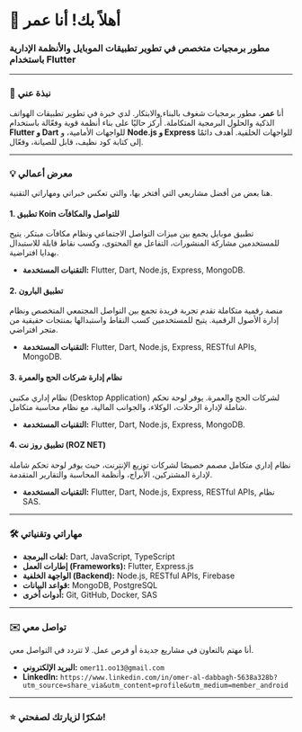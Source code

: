 # 👋 أهلاً بك! أنا عمر
### مطور برمجيات متخصص في تطوير تطبيقات الموبايل والأنظمة الإدارية باستخدام Flutter

---

### 🚀 نبذة عني
أنا **عمر**، مطور برمجيات شغوف بالبناء والابتكار. لدي خبرة في تطوير تطبيقات الهواتف الذكية والحلول البرمجية المتكاملة. أُركز حاليًا على بناء أنظمة قوية وفعّالة باستخدام **Flutter و Dart** للواجهات الأمامية، و **Node.js و Express** للواجهات الخلفية. أهدف دائمًا إلى كتابة كود نظيف، قابل للصيانة، وفعّال.

---

### 💡 معرض أعمالي
هنا بعض من أفضل مشاريعي التي أفتخر بها، والتي تعكس خبراتي ومهاراتي التقنية.

#### 1. تطبيق Koin للتواصل والمكافآت
تطبيق موبايل يجمع بين ميزات التواصل الاجتماعي ونظام مكافآت مبتكر. يتيح للمستخدمين مشاركة المنشورات، التفاعل مع المحتوى، وكسب نقاط قابلة للاستبدال بهدايا افتراضية.
* **التقنيات المستخدمة:** Flutter, Dart, Node.js, Express, MongoDB.

#### 2. تطبيق البارون
منصة رقمية متكاملة تقدم تجربة فريدة تجمع بين التواصل المجتمعي المتخصص ونظام إدارة الأصول الرقمية. يتيح للمستخدمين كسب النقاط واستبدالها بمنتجات حقيقية من متجر افتراضي.
* **التقنيات المستخدمة:** Flutter, Dart, Node.js, Express, RESTful APIs, MongoDB.

#### 3. نظام إدارة شركات الحج والعمرة
نظام إداري مكتبي (Desktop Application) لشركات الحج والعمرة. يوفر لوحة تحكم شاملة لإدارة الرحلات، الوكلاء، والجوانب المالية، مع نظام محاسبة متكامل.
* **التقنيات المستخدمة:** Flutter, Dart, Node.js, Express, MongoDB.

#### 4. تطبيق روز نت (ROZ NET)
نظام إداري متكامل مصمم خصيصًا لشركات توزيع الإنترنت، حيث يوفر لوحة تحكم شاملة لإدارة المشتركين، الأبراج، وأنظمة المحاسبة والتقارير المتقدمة.
* **التقنيات المستخدمة:** Flutter, Dart, Node.js, Express, RESTful APIs, نظام SAS.

---

### 🛠️ مهاراتي وتقنياتي
* **لغات البرمجة:** Dart, JavaScript, TypeScript
* **إطارات العمل (Frameworks):** Flutter, Express.js
* **الواجهة الخلفية (Backend):** Node.js, RESTful APIs, Firebase
* **قواعد البيانات:** MongoDB, PostgreSQL
* **أدوات أخرى:** Git, GitHub, Docker, SAS

---

### ✉️ تواصل معي
أنا مهتم بالتعاون في مشاريع جديدة أو فرص عمل. لا تتردد في التواصل معي.
* **البريد الإلكتروني:** `omer11.oo13@gmail.com`
* **LinkedIn:** `https://www.linkedin.com/in/omer-al-dabbagh-5638a328b?utm_source=share_via&utm_content=profile&utm_medium=member_android`


---

### ⭐ شكرًا لزيارتك لصفحتي!
